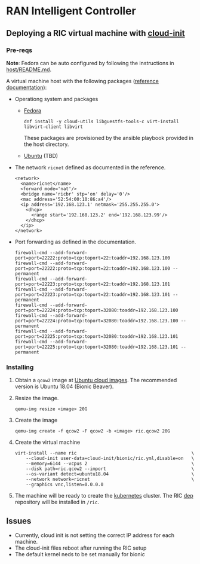 # RAN Intelligent Controller

## Deploying a RIC virtual machine with [cloud-init](https://cloud-init.io/)

### Pre-reqs
**Note**: Fedora can be auto configured by following the instructions in [host/README.md](host/README.md).

A virtual machine host with the following packages ([reference documentation](https://docs.o-ran-sc.org/projects/o-ran-sc-it-dep/en/latest/installation-guides.html#virtualbox-vms-as-installation-hosts)):
  * Operationg system and packages
    * [Fedora](https://getfedora.org/)

          dnf install -y cloud-utils libguestfs-tools-c virt-install libvirt-client libvirt

      These packages are provisioned by the ansible playbook provided in the host directory.

    * [Ubuntu](https://ubuntu.com/) (TBD)

  * The network `ricnet` defined as documented in the reference.

        <network>
          <name>ricnet</name>
          <forward mode='nat'/>
          <bridge name='ricbr' stp='on' delay='0'/>
          <mac address='52:54:00:10:86:a4'/>
          <ip address='192.168.123.1' netmask='255.255.255.0'>
            <dhcp>
              <range start='192.168.123.2' end='192.168.123.99'/>
            </dhcp>
          </ip>
        </network>

  * Port forwarding as defined in the documentation.

        firewall-cmd --add-forward-port=port=22222:proto=tcp:toport=22:toaddr=192.168.123.100
        firewall-cmd --add-forward-port=port=22222:proto=tcp:toport=22:toaddr=192.168.123.100 --permanent
        firewall-cmd --add-forward-port=port=22223:proto=tcp:toport=22:toaddr=192.168.123.101
        firewall-cmd --add-forward-port=port=22223:proto=tcp:toport=22:toaddr=192.168.123.101 --permanent
        firewall-cmd --add-forward-port=port=22224:proto=tcp:toport=32080:toaddr=192.168.123.100
        firewall-cmd --add-forward-port=port=22224:proto=tcp:toport=32080:toaddr=192.168.123.100 --permanent
        firewall-cmd --add-forward-port=port=22225:proto=tcp:toport=32080:toaddr=192.168.123.101
        firewall-cmd --add-forward-port=port=22225:proto=tcp:toport=32080:toaddr=192.168.123.101 --permanent

### Installing

  1. Obtain a `qcow2` image at [Ubuntu cloud images](https://cloud-images.ubuntu.com/). The recommended version is Ubuntu 18.04 (Bionic Beaver).
  2. Resize the image.
    
         qemu-img resize <image> 20G
	 
  3. Create the image
    
         qemu-img create -f qcow2 -F qcow2 -b <image> ric.qcow2 20G
    
  4. Create the virtual machine
    
         virt-install --name ric                                           \
             --cloud-init user-data=cloud-init/bionic/ric.yml,disable=on   \
             --memory=6144 --vcpus 2                                       \
             --disk path=ric.qcow2 --import                                \
             --os-variant detect=ubuntu18.04                               \
             --network network=ricnet                                      \
             --graphics vnc,listen=0.0.0.0

  5. The machine will be ready to create the [kubernetes](https://kubernetes.io/) cluster. The RIC [dep](https://gerrit.o-ran-sc.org/r/admin/repos/it/dep) repository will be installed in `/ric`.

## Issues
  * Currently, cloud init is not setting the correct IP address for each machine.
  * The cloud-init files reboot after running the RIC setup
  * The default kernel neds to be set manually for bionic
